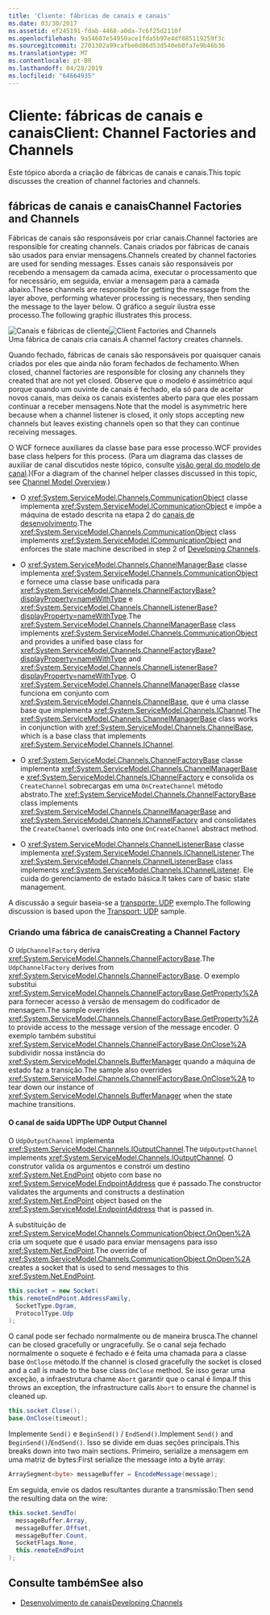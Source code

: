```yaml
---
title: 'Cliente: fábricas de canais e canais'
ms.date: 03/30/2017
ms.assetid: ef245191-fdab-4468-a0da-7c6f25d2110f
ms.openlocfilehash: 9a54607e54950ace1fda5b97e4df885119259f3c
ms.sourcegitcommit: 2701302a99cafbe0d86d53d540eb0fa7e9b46b36
ms.translationtype: MT
ms.contentlocale: pt-BR
ms.lasthandoff: 04/28/2019
ms.locfileid: "64664935"
---
```

# <a name="client-channel-factories-and-channels"></a><span data-ttu-id="07100-102">Cliente: fábricas de canais e canais</span><span class="sxs-lookup"><span data-stu-id="07100-102">Client: Channel Factories and Channels</span></span>
<span data-ttu-id="07100-103">Este tópico aborda a criação de fábricas de canais e canais.</span><span class="sxs-lookup"><span data-stu-id="07100-103">This topic discusses the creation of channel factories and channels.</span></span>  
  
## <a name="channel-factories-and-channels"></a><span data-ttu-id="07100-104">fábricas de canais e canais</span><span class="sxs-lookup"><span data-stu-id="07100-104">Channel Factories and Channels</span></span>  
 <span data-ttu-id="07100-105">Fábricas de canais são responsáveis por criar canais.</span><span class="sxs-lookup"><span data-stu-id="07100-105">Channel factories are responsible for creating channels.</span></span> <span data-ttu-id="07100-106">Canais criados por fábricas de canais são usados para enviar mensagens.</span><span class="sxs-lookup"><span data-stu-id="07100-106">Channels created by channel factories are used for sending messages.</span></span> <span data-ttu-id="07100-107">Esses canais são responsáveis por recebendo a mensagem da camada acima, executar o processamento que for necessário, em seguida, enviar a mensagem para a camada abaixo.</span><span class="sxs-lookup"><span data-stu-id="07100-107">These channels are responsible for getting the message from the layer above, performing whatever processing is necessary, then sending the message to the layer below.</span></span> <span data-ttu-id="07100-108">O gráfico a seguir ilustra esse processo.</span><span class="sxs-lookup"><span data-stu-id="07100-108">The following graphic illustrates this process.</span></span>  
  
 <span data-ttu-id="07100-109">![Canais e fábricas de cliente](../../../../docs/framework/wcf/extending/media/wcfc-wcfchannelsigure2highlevelfactgoriesc.gif "wcfc_WCFChannelsigure2HIghLevelFactgoriesc")</span><span class="sxs-lookup"><span data-stu-id="07100-109">![Client Factories and Channels](../../../../docs/framework/wcf/extending/media/wcfc-wcfchannelsigure2highlevelfactgoriesc.gif "wcfc_WCFChannelsigure2HIghLevelFactgoriesc")</span></span>  
<span data-ttu-id="07100-110">Uma fábrica de canais cria canais.</span><span class="sxs-lookup"><span data-stu-id="07100-110">A channel factory creates channels.</span></span>  
  
 <span data-ttu-id="07100-111">Quando fechado, fábricas de canais são responsáveis por quaisquer canais criados por eles que ainda não foram fechados de fechamento.</span><span class="sxs-lookup"><span data-stu-id="07100-111">When closed, channel factories are responsible for closing any channels they created that are not yet closed.</span></span> <span data-ttu-id="07100-112">Observe que o modelo é assimétrico aqui porque quando um ouvinte de canais é fechado, ela só para de aceitar novos canais, mas deixa os canais existentes aberto para que eles possam continuar a receber mensagens.</span><span class="sxs-lookup"><span data-stu-id="07100-112">Note that the model is asymmetric here because when a channel listener is closed, it only stops accepting new channels but leaves existing channels open so that they can continue receiving messages.</span></span>  
  
 <span data-ttu-id="07100-113">O WCF fornece auxiliares da classe base para esse processo.</span><span class="sxs-lookup"><span data-stu-id="07100-113">WCF provides base class helpers for this process.</span></span> <span data-ttu-id="07100-114">(Para um diagrama das classes de auxiliar de canal discutidos neste tópico, consulte [visão geral do modelo de canal](../../../../docs/framework/wcf/extending/channel-model-overview.md).)</span><span class="sxs-lookup"><span data-stu-id="07100-114">(For a diagram of the channel helper classes discussed in this topic, see [Channel Model Overview](../../../../docs/framework/wcf/extending/channel-model-overview.md).)</span></span>  
  
- <span data-ttu-id="07100-115">O <xref:System.ServiceModel.Channels.CommunicationObject> classe implementa <xref:System.ServiceModel.ICommunicationObject> e impõe a máquina de estado descrita na etapa 2 do [canais de desenvolvimento](../../../../docs/framework/wcf/extending/developing-channels.md).</span><span class="sxs-lookup"><span data-stu-id="07100-115">The <xref:System.ServiceModel.Channels.CommunicationObject> class implements <xref:System.ServiceModel.ICommunicationObject> and enforces the state machine described in step 2 of [Developing Channels](../../../../docs/framework/wcf/extending/developing-channels.md).</span></span>  
  
- <span data-ttu-id="07100-116">O <xref:System.ServiceModel.Channels.ChannelManagerBase> classe implementa <xref:System.ServiceModel.Channels.CommunicationObject> e fornece uma classe base unificada para <xref:System.ServiceModel.Channels.ChannelFactoryBase?displayProperty=nameWithType> e <xref:System.ServiceModel.Channels.ChannelListenerBase?displayProperty=nameWithType>.</span><span class="sxs-lookup"><span data-stu-id="07100-116">The <xref:System.ServiceModel.Channels.ChannelManagerBase> class implements <xref:System.ServiceModel.Channels.CommunicationObject> and provides a unified base class for <xref:System.ServiceModel.Channels.ChannelFactoryBase?displayProperty=nameWithType> and <xref:System.ServiceModel.Channels.ChannelListenerBase?displayProperty=nameWithType>.</span></span> <span data-ttu-id="07100-117">O <xref:System.ServiceModel.Channels.ChannelManagerBase> classe funciona em conjunto com <xref:System.ServiceModel.Channels.ChannelBase>, que é uma classe base que implementa <xref:System.ServiceModel.Channels.IChannel>.</span><span class="sxs-lookup"><span data-stu-id="07100-117">The <xref:System.ServiceModel.Channels.ChannelManagerBase> class works in conjunction with <xref:System.ServiceModel.Channels.ChannelBase>, which is a base class that implements <xref:System.ServiceModel.Channels.IChannel>.</span></span>
  
- <span data-ttu-id="07100-118">O <xref:System.ServiceModel.Channels.ChannelFactoryBase> classe implementa <xref:System.ServiceModel.Channels.ChannelManagerBase> e <xref:System.ServiceModel.Channels.IChannelFactory> e consolida os `CreateChannel` sobrecargas em uma `OnCreateChannel` método abstrato.</span><span class="sxs-lookup"><span data-stu-id="07100-118">The <xref:System.ServiceModel.Channels.ChannelFactoryBase> class implements <xref:System.ServiceModel.Channels.ChannelManagerBase> and <xref:System.ServiceModel.Channels.IChannelFactory> and consolidates the `CreateChannel` overloads into one `OnCreateChannel` abstract method.</span></span>
  
- <span data-ttu-id="07100-119">O <xref:System.ServiceModel.Channels.ChannelListenerBase> classe implementa <xref:System.ServiceModel.Channels.IChannelListener>.</span><span class="sxs-lookup"><span data-stu-id="07100-119">The <xref:System.ServiceModel.Channels.ChannelListenerBase> class implements <xref:System.ServiceModel.Channels.IChannelListener>.</span></span> <span data-ttu-id="07100-120">Ele cuida do gerenciamento de estado básica.</span><span class="sxs-lookup"><span data-stu-id="07100-120">It takes care of basic state management.</span></span> 
  
 <span data-ttu-id="07100-121">A discussão a seguir baseia-se a [transporte: UDP](../../../../docs/framework/wcf/samples/transport-udp.md) exemplo.</span><span class="sxs-lookup"><span data-stu-id="07100-121">The following discussion is based upon the [Transport: UDP](../../../../docs/framework/wcf/samples/transport-udp.md) sample.</span></span>  
  
### <a name="creating-a-channel-factory"></a><span data-ttu-id="07100-122">Criando uma fábrica de canais</span><span class="sxs-lookup"><span data-stu-id="07100-122">Creating a Channel Factory</span></span>  
 <span data-ttu-id="07100-123">O `UdpChannelFactory` deriva <xref:System.ServiceModel.Channels.ChannelFactoryBase>.</span><span class="sxs-lookup"><span data-stu-id="07100-123">The `UdpChannelFactory` derives from <xref:System.ServiceModel.Channels.ChannelFactoryBase>.</span></span> <span data-ttu-id="07100-124">O exemplo substitui <xref:System.ServiceModel.Channels.ChannelFactoryBase.GetProperty%2A> para fornecer acesso à versão de mensagem do codificador de mensagem.</span><span class="sxs-lookup"><span data-stu-id="07100-124">The sample overrides <xref:System.ServiceModel.Channels.ChannelFactoryBase.GetProperty%2A> to provide access to the message version of the message encoder.</span></span> <span data-ttu-id="07100-125">O exemplo também substitui <xref:System.ServiceModel.Channels.ChannelFactoryBase.OnClose%2A> subdividir nossa instância do <xref:System.ServiceModel.Channels.BufferManager> quando a máquina de estado faz a transição.</span><span class="sxs-lookup"><span data-stu-id="07100-125">The sample also overrides <xref:System.ServiceModel.Channels.ChannelFactoryBase.OnClose%2A> to tear down our instance of <xref:System.ServiceModel.Channels.BufferManager> when the state machine transitions.</span></span>  
  
#### <a name="the-udp-output-channel"></a><span data-ttu-id="07100-126">O canal de saída UDP</span><span class="sxs-lookup"><span data-stu-id="07100-126">The UDP Output Channel</span></span>  
 <span data-ttu-id="07100-127">O `UdpOutputChannel` implementa <xref:System.ServiceModel.Channels.IOutputChannel>.</span><span class="sxs-lookup"><span data-stu-id="07100-127">The `UdpOutputChannel` implements <xref:System.ServiceModel.Channels.IOutputChannel>.</span></span> <span data-ttu-id="07100-128">O construtor valida os argumentos e constrói um destino <xref:System.Net.EndPoint> objeto com base no <xref:System.ServiceModel.EndpointAddress> que é passado.</span><span class="sxs-lookup"><span data-stu-id="07100-128">The constructor validates the arguments and constructs a destination <xref:System.Net.EndPoint> object based on the <xref:System.ServiceModel.EndpointAddress> that is passed in.</span></span>  
  
 <span data-ttu-id="07100-129">A substituição de <xref:System.ServiceModel.Channels.CommunicationObject.OnOpen%2A> cria um soquete que é usado para enviar mensagens para isso <xref:System.Net.EndPoint>.</span><span class="sxs-lookup"><span data-stu-id="07100-129">The override of <xref:System.ServiceModel.Channels.CommunicationObject.OnOpen%2A> creates a socket that is used to send messages to this <xref:System.Net.EndPoint>.</span></span>  
  
 ```csharp 
this.socket = new Socket(  
this.remoteEndPoint.AddressFamily,
   SocketType.Dgram,
   ProtocolType.Udp
);  
```  

 <span data-ttu-id="07100-130">O canal pode ser fechado normalmente ou de maneira brusca.</span><span class="sxs-lookup"><span data-stu-id="07100-130">The channel can be closed gracefully or ungracefully.</span></span> <span data-ttu-id="07100-131">Se o canal seja fechado normalmente o soquete é fechado e é feita uma chamada para a classe base `OnClose` método.</span><span class="sxs-lookup"><span data-stu-id="07100-131">If the channel is closed gracefully the socket is closed and a call is made to the base class `OnClose` method.</span></span> <span data-ttu-id="07100-132">Se isso gerar uma exceção, a infraestrutura chame `Abort` garantir que o canal é limpa.</span><span class="sxs-lookup"><span data-stu-id="07100-132">If this throws an exception, the infrastructure calls `Abort` to ensure the channel is cleaned up.</span></span>  
  
```csharp  
this.socket.Close();  
base.OnClose(timeout);  
```  
  
 <span data-ttu-id="07100-133">Implemente `Send()` e `BeginSend()` / `EndSend()`.</span><span class="sxs-lookup"><span data-stu-id="07100-133">Implement `Send()` and `BeginSend()`/`EndSend()`.</span></span> <span data-ttu-id="07100-134">Isso se divide em duas seções principais.</span><span class="sxs-lookup"><span data-stu-id="07100-134">This breaks down into two main sections.</span></span> <span data-ttu-id="07100-135">Primeiro, serialize a mensagem em uma matriz de bytes:</span><span class="sxs-lookup"><span data-stu-id="07100-135">First serialize the message into a byte array:</span></span>  
  
```csharp  
ArraySegment<byte> messageBuffer = EncodeMessage(message);  
```  
  
 <span data-ttu-id="07100-136">Em seguida, envie os dados resultantes durante a transmissão:</span><span class="sxs-lookup"><span data-stu-id="07100-136">Then send the resulting data on the wire:</span></span>  
  
```csharp  
this.socket.SendTo(  
  messageBuffer.Array,   
  messageBuffer.Offset,   
  messageBuffer.Count,   
  SocketFlags.None,   
  this.remoteEndPoint  
);  
```  
  
## <a name="see-also"></a><span data-ttu-id="07100-137">Consulte também</span><span class="sxs-lookup"><span data-stu-id="07100-137">See also</span></span>

- [<span data-ttu-id="07100-138">Desenvolvimento de canais</span><span class="sxs-lookup"><span data-stu-id="07100-138">Developing Channels</span></span>](../../../../docs/framework/wcf/extending/developing-channels.md)
